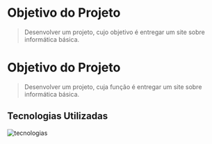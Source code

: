 # **Objetivo do Projeto**

> Desenvolver um projeto, cujo objetivo é entregar um site sobre informática básica.

# **Objetivo do Projeto** 

> Desenvolver um projeto, cuja função é entregar um site sobre informática básica.

## Tecnologias Utilizadas
![tecnologias](https://apexensino.com.br/wp-content/uploads/2017/11/html-css-javascript.jpg)

